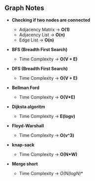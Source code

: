 ## Graph Notes

- **Checking if two nodes are connected**
  - Adjacency Matrix → **O(1)**
  - Adjacency List → **O(n)**
  - Edge List → **O(n)**

- **BFS (Breadth First Search)**
  - Time Complexity → **O(V + E)**
- **DFS (Breadth First Search)**
  - Time Complexity → **O(V + E)**
- **Bellman Ford**
  - Time Complexity → **O(V*E)**
- **Dijksta algoritm**
  - Time Complexity → **E(logv)**
- **Floyd-Warshall**
  - Time Complexity → **O(v^3)**
- **knap-sack**
  - Time Complexity → **O(N*W)**
- **Merge short**
  - Time Complexity → **O(N*(logN)**
